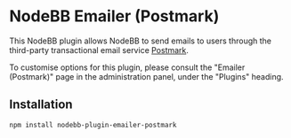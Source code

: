 # NodeBB Emailer (Postmark)

This NodeBB plugin allows NodeBB to send emails to users through the third-party transactional email service [Postmark](http://postmarkapp.com).

To customise options for this plugin, please consult the "Emailer (Postmark)" page in the administration panel, under the "Plugins" heading.

## Installation

    npm install nodebb-plugin-emailer-postmark